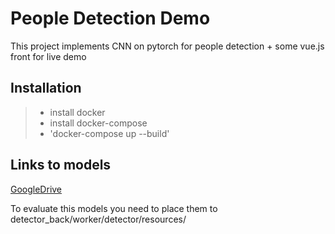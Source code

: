 
# People Detection Demo
This project implements CNN on pytorch for people detection + some vue.js front for live demo

## Installation
>- install docker
>- install docker-compose
>- 'docker-compose up --build'

## Links to models
[GoogleDrive](https://drive.google.com/drive/folders/1jGYi2GhWjbEPiLl4YkfDW32UJAWEiEBJ?usp=sharing)

To evaluate this models you need to place them to detector_back/worker/detector/resources/